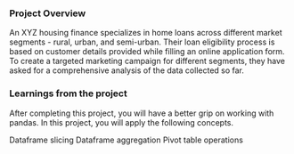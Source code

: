 ### Project Overview

 An XYZ housing finance specializes in home loans across different market segments - rural, urban, and semi-urban. Their loan eligibility process is based on customer details provided while filling an online application form. To create a targeted marketing campaign for different segments, they have asked for a comprehensive analysis of the data collected so far.


### Learnings from the project

 After completing this project, you will have a better grip on working with pandas. In this project, you will apply the following concepts.

Dataframe slicing
Dataframe aggregation
Pivot table operations


